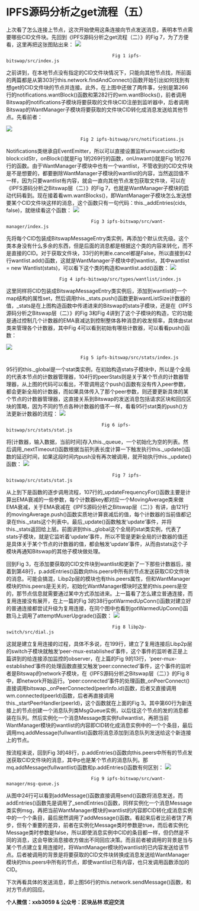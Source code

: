 # IPFS源码分析之get流程（五） #
上次看了怎么连接上节点，这次开始使用这条连接向节点发送消息，表明本节点需要哪些CID文件块。先回到《IPFS源码分析之get流程（二）》的Fig 7，为了方便看，这里再把这张图贴出来：
![](https://i.imgur.com/ViS7Lmu.png)
 
											Fig 1 ipfs-bitswap/src/index.js

之前讲到，在本地节点没有指定的CID文件块情况下，只能向其他节点找，所前面的两篇都是从第303行this.network.findAndConnect()函数开始引出如何找到有想get的CID文件块的节点并连接。此外，在上图中还做了两件事，分别是第266行的notifications.wantBlock()函数和第282行的wm.wantBlocks()，前者调用Bitswap的notifications子模块将要获取的文件块CID注册到监听器中，后者调用Bitswap的WantManager子模块将要获取的文件块CID转化成消息发送给其他节点。先看前者：

![](https://i.imgur.com/ClgyZtq.png)
 
								Fig 2 ipfs-bitswap/src/notifications.js

Notifications类继承自EventEmitter，所以可以直接设置监听unwant:cidStr和block:cidStr，onBlock()就是Fig 1的269行的函数，onUnwant()就是Fig 1的276行的函数。由于WantManager子模块中也有一个wantlist，不管收到的CID文件块是不是想要的，都要删除WantManager子模块的wantlist的内容，当然返回值不一样，因为只要wantlist有内容，就会一直向其他节点发包获取文件块，可以在《IPFS源码分析之Bitswap层（二）》的Fig 7，也就是WantManager子模块的启动代码看到。现在接着看wm.wantBlocks()，即WantManager子模块怎么发送想要某个CID文件块这样的消息，这个函数只有一句代码：this._addEntries(cids, false)，就继续看这个函数：
![](https://i.imgur.com/xlpuHsV.png)
 
									Fig 3 ipfs-bitswap/src/want-manager/index.js

先将每个CID包装成BitswapMessageEntry类实例，再添加个默认优先级。这个类本身没有什么多余的东西，但是后面的消息都是根据这个类的内容来转化，而不是直接的CID。对于获取文件块，33行的判断e.cancel都是False，所以直接到42行wantlist.add()函数，这就是WantManager子模块中的wantlist，其中wantlist = new Wantlist(stats)，可以看下这个类的构造和wantlist.add()函数：
![](https://i.imgur.com/orrgPRt.png)
 
						Fig 4 ipfs-bitswap/src/types/wantlist/index.js

这里同样将CID包装成BitswapMessageEntry类实例后，添加到wantlist的一个map结构的属性set，然后调用this._stats.push()函数更新wantListSize计数器的值，_stats是在上图构造函数中传递进来的Bitswap的stats子模块，还是在《IPFS源码分析之Bitswap层（二）》的Fig 3和Fig 4讲到了这个子模块的构造，它的功能是通过控制几个计数器的EMA衰减达到控制整体各种消息的收发频率，具体由stat类来管理各个计数器，其中Fig 4可以看到初始有哪些计数器，可以看看push()函数：

![](https://i.imgur.com/jFTkrfP.png)
 
								Fig 5 ipfs-bitswap/src/stats/index.js

95行的this._global是一个stat类实例，在初始构造stats子模块中，所以是个全局的代表本节点的计数器管理器，104行的peerStats则是关于某个节点的计数器管理器，从上图的代码可以看出，不管调用这个push()函数有没有传入peer参数，都会更新全局的计数器，而如果具体传入了那个peer参数，则还要更新具体的某个节点的计数器管理器，这直接关系到Bitswap的发送消息包括请求区块和回应区块的策略，因为不同的节点各种计数器的值不一样，看看95行stat类的push()方法更新计数器的流程：
![](https://i.imgur.com/ciPsTZo.png)
 
										Fig 6 ipfs-bitswap/src/stats/stat.js

将[计数器，输入数据，当前时间]存入this._queue，一个初始化为空的列表。然后调用_nextTimeout()函数根据当前列表长度计算一下触发执行this._update()函数的延迟时间，如果这段时间内push没有再次被调用，就开始执行this._update()函数：
![](https://i.imgur.com/TFHf7l6.png)
 
											Fig 7 ipfs-bitswap/src/stats/stat.js

从上到下是函数的逐步调用流程，107行的_updateFrequencyFor()函数主要是计算出EMA衰减的一些参数，每个计数器key都对应一个MovingAverage类来做EMA衰减，关于EMA衰减在《IPFS源码分析之Bitswap层（二）》有讲，由121行的movingAverage.push()函数实质地计算衰减后的值，每个计数器的当前值都记录在this._stats这个列表中。最后_update()函数触发‘update’事件，并将this._stats返回给上层。前面讲到this._global这个全局的stat类实例，代表了stats子模块，就是它监听着‘update’事件，所以不管是更新全局的计数器的值还是具体关于某个节点的计数器的值，都会触发‘update’事件，从而由stats这个子模块再通知Bitswap的其他子模块做处理。

回到Fig 3，在添加要获取的CID文件块到wantlist和更新了一下那些计数器后，接着到第48行，p.addEntries()函数向this.peers中所有的节点发送获取CID文件块的消息。可能会搞混，Libp2p层的模块也有this.peers属性，但和WantManager模块的this.peers是无关的，初始化WantManager模块时这里的this.peers是空的，那节点信息就需要通过某中方式添加进来。上一篇看了怎么建立普通连接，而复用连接没有展开，在上一篇的Fig 3的38行gotWarmedUpConn()函数对建立好的普通连接都尝试升级为复用连接，在同个图中也看到gotWarmedUpConn()函数马上调用了attemptMuxerUpgrade()函数：
![](https://i.imgur.com/0sCwMgH.png)
 
											Fig 8 libp2p-switch/src/dial.js

这就是建立复用连接的过程，具体不多说，在199行，建立了复用连接后Libp2p层的switch子模块就触发‘peer-mux-established’事件，这个事件的监听者正是上篇讲到的给连接添加监控的observer，在上篇的Fig 9的13行，‘peer-mux-established’事件的处理函数直接又触发‘peer:connected’事件，这个事件的监听者是Bitswap的network子模块，在《IPFS源码分析之Bitswap层（二）》的Fig 8中，即network开始运行。‘peer:connected’事件的处理函数_onPeerConnect()直接调用bitswap._onPeerConnected(peerInfo.id)函数，后者又直接调用wm.connected(peerId)函数，后者再直接调用this._startPeerHandler(peerId)，这个函数就在上面的Fig 3。其中第60行为新连接上的节点创建一个消息队列类MsgQueue实例，以后往这个节点的发的消息都装在队列。然后实例化一个消息Message类实例fullwantlist，再把当前WantManager模块的wantlist的内容即CID转化成消息实例中的一个个条目，最后调用mq.addMessage(fullwantlist)函数将消息添加到消息队列发送给这个新连接上的节点。

按流程来说，回到Fig 3的48行，p.addEntries()函数向this.peers中所有的节点发送获取CID文件块的消息，其中p也是某个节点的消息队列。那mq.addMessage(fullwantlist)函数和p.addEntries()函数有何区别：
![](https://i.imgur.com/zqoYZwg.png)
 
									Fig 9 ipfs-bitswap/src/want-manager/msg-queue.js

从图中24行可以看到addMessage()函数直接调用send()函数将消息发送，而addEntries()函数先是调用了_sendEntries()函数，同样实例化一个消息Message类实例msg，再把当前WantManager模块的wantlist的内容即CID转化成消息实例中的一个个条目，最后居然调用了addMessage()函数。看起来后者比前者饶了两步，但有个重要的差异，前者在实例化Message类时参数是true，而后者实例化Message类时参数是false，所以即使消息实例中CID的条目都一样，但仍然是不同的消息，这会导致消息接收方做出不同回应决策。而且前者被调用的背景是当与某个节点建立复用连接时，将WantManager模块的wantlist的已内容发送给该节点。后者被调用的背景是将要获取的CID文件块转换成消息发送给WantManager模块的this.peers中所有的节点，即使wantlist已有内容，也只发调用函数添加的CID。

下次再看具体的发送消息，即上图56行的this.network.sendMessage()函数，和对方节点的回应。


**个人微信：xxb3059 & 公众号：区块丛林 欢迎交流**